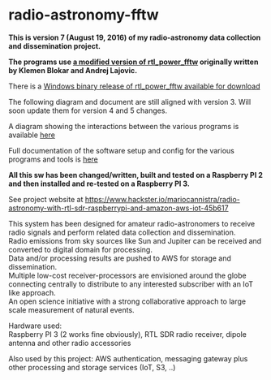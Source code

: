 # radio-astronomy-fftw

**This is version 7 (August 19, 2016) of my radio-astronomy data collection and dissemination project.**  

**The programs use [a modified version of rtl_power_fftw](https://github.com/mariocannistra/rtl-power-fftw) originally written by Klemen Blokar and Andrej Lajovic.**  

There is a [Windows binary release of rtl_power_fftw available for download](https://github.com/mariocannistra/rtl-power-fftw/releases)  

The following diagram and document are still aligned with version 3. Will soon update them for version 4 and 5 changes.

A diagram showing the interactions between the various programs is available [here](https://raw.githubusercontent.com/mariocannistra/radio-astronomy-fftw/master/doc/observ-sw-diagram.png)  

Full documentation of the software setup and config for the various programs and tools is [here](doc/sw-setup.pdf)  

**All this sw has been changed/written, built and tested on a Raspberry PI 2 and then installed and re-tested on a Raspberry PI 3.**  

See project website at https://www.hackster.io/mariocannistra/radio-astronomy-with-rtl-sdr-raspberrypi-and-amazon-aws-iot-45b617  

This system has been designed for amateur radio-astronomers to receive radio signals and perform related data collection and dissemination.  
Radio emissions from sky sources like Sun and Jupiter can be received and converted to digital domain for processing.  
Data and/or processing results are pushed to AWS for storage and dissemination.  
Multiple low-cost receiver-processors are envisioned around the globe connecting centrally to distribute to any interested subscriber with an IoT like approach.  
An open science initiative with a strong collaborative approach to large scale measurement of natural events.  

Hardware used:  
Raspberry PI 3 (2 works fine obviously), RTL SDR radio receiver, dipole antenna and other radio accessories  

Also used by this project: AWS authentication, messaging gateway plus other processing and storage services (IoT, S3, ..)  
